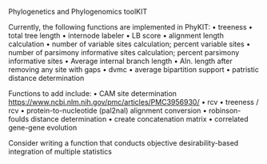 Phylogenetics and Phylogenomics toolKIT

Currently, the following functions are implemented in PhyKIT:
• treeness
• total tree length
• internode labeler
• LB score
• alignment length calculation
• number of variable sites calculation; percent variable sites
• number of parsimony informative sites calculation; percent parsimony informative sites
• Average internal branch length
• Aln. length after removing any site with gaps
• dvmc
• average bipartition support
• patristic distance determination

Functions to add include:
• CAM site determination https://www.ncbi.nlm.nih.gov/pmc/articles/PMC3956930/
• rcv
• treeness / rcv
• protein-to-nucleotide (pal2nal) alignment conversion
• robinson-foulds distance determination
• create concatenation matrix
• correlated gene-gene evolution


Consider writing a function that conducts objective desirability-based integration of multiple statistics